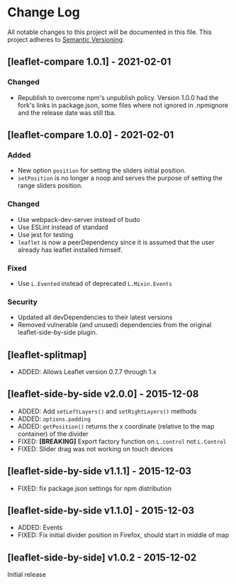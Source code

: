 # Change Log

All notable changes to this project will be documented in this file.
This project adheres to [Semantic Versioning](http://semver.org/).


## [leaflet-compare 1.0.1] - 2021-02-01

### Changed

- Republish to overcome npm's unpublish policy. Version 1.0.0 had the fork's links
  in package.json, some files where not ignored in .npmignore and the release date was
  still tba.

## [leaflet-compare 1.0.0] - 2021-02-01

### Added

- New option `position` for setting the sliders initial position.
- `setPosition` is no longer a noop and serves the purpose of setting the range sliders position.

### Changed

- Use webpack-dev-server instead of budo
- Use ESLint instead of standard
- Use jest for testing
- `leaflet` is now a peerDependency since it is assumed that the user already has leaflet installed himself.

### Fixed

- Use `L.Evented` instead of deprecated `L.Mixin.Events`

### Security

- Updated all devDependencies to their latest versions
- Removed vulnerable (and unused) dependencies from the original leaflet-side-by-side
  plugin.

## [leaflet-splitmap]

- ADDED: Allows Leaflet version 0.7.7 through 1.x

## [leaflet-side-by-side v2.0.0] - 2015-12-08

- ADDED: Add `setLeftLayers()` and `setRightLayers()` methods
- ADDED: `options.padding`
- ADDED: `getPosition()` returns the x coordinate (relative to the map container) of the divider
- FIXED: **[BREAKING]** Export factory function on `L.control` not `L.Control`
- FIXED: Slider drag was not working on touch devices

## [leaflet-side-by-side v1.1.1] - 2015-12-03

- FIXED: fix package.json settings for npm distribution

## [leaflet-side-by-side v1.1.0] - 2015-12-03

- ADDED: Events
- FIXED: Fix initial divider position in Firefox, should start in middle of map

## [leaflet-side-by-side] v1.0.2 - 2015-12-02

Initial release
